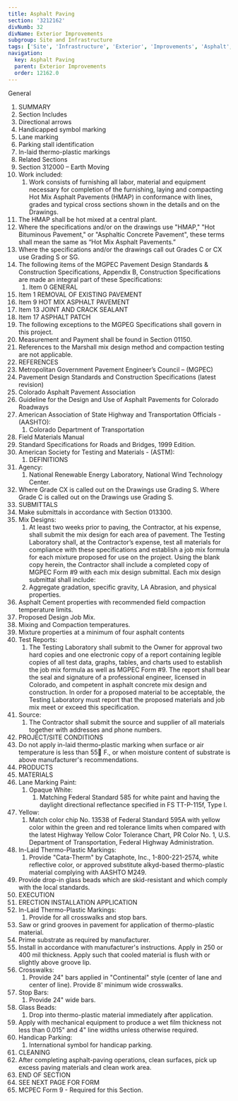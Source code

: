 ```yaml
---
title: Asphalt Paving
section: '3212162'
divNumb: 32
divName: Exterior Improvements
subgroup: Site and Infrastructure
tags: ['Site', 'Infrastructure', 'Exterior', 'Improvements', 'Asphalt', 'Paving']
navigation:
  key: Asphalt Paving
  parent: Exterior Improvements
  order: 12162.0
---
```



General
   1. SUMMARY
   1. Section Includes
   1. Directional arrows
   1. Handicapped symbol marking
   1. Lane marking
   1. Parking stall identification
   1. In-laid thermo-plastic markings
   1. Related Sections
   1. Section 312000 – Earth Moving
   1. Work included:
      1. Work consists of furnishing all labor, material and equipment necessary for completion of the furnishing, laying and compacting Hot Mix Asphalt Pavements (HMAP) in conformance with lines, grades and typical cross sections shown in the details and on the Drawings.
   1. The HMAP shall be hot mixed at a central plant.
   1. Where the specifications and/or on the drawings use "HMAP," "Hot Bituminous Pavement," or "Asphaltic Concrete Pavement", these terms shall mean the same as “Hot Mix Asphalt Pavements.”
   1. Where the specifications and/or the drawings call out Grades C or CX use Grading S or SG.
   1. The following items of the MGPEC Pavement Design Standards & Construction Specifications, Appendix B, Construction Specifications are made an integral part of these Specifications:
      1. Item 0 GENERAL
   1. Item 1 REMOVAL OF EXISTING PAVEMENT
   1. Item 9 HOT MIX ASPHALT PAVEMENT
   1. Item 13 JOINT AND CRACK SEALANT
   1. Item 17 ASPHALT PATCH
   1. The following exceptions to the MGPEG Specifications shall govern in this project.
   1. Measurement and Payment shall be found in Section 01150.
   1. References to the Marshall mix design method and compaction testing are not applicable.
   1. REFERENCES
   1. Metropolitan Government Pavement Engineer’s Council – (MGPEC)
   1. Pavement Design Standards and Construction Specifications (latest revision)
   1. Colorado Asphalt Pavement Association
   1. Guideline for the Design and Use of Asphalt Pavements for Colorado Roadways
   1. American Association of State Highway and Transportation Officials - (AASHTO):
      1. Colorado Department of Transportation
   1. Field Materials Manual
   1. Standard Specifications for Roads and Bridges, 1999 Edition.
   1. American Society for Testing and Materials - (ASTM):
      1. DEFINITIONS
   1. Agency:
      1. National Renewable Energy Laboratory, National Wind Technology Center.
   1. Where Grade CX is called out on the Drawings use Grading S. Where Grade C is called out on the Drawings use Grading S.
   1. SUBMITTALS
   1. Make submittals in accordance with Section 013300.
   1. Mix Designs:
      1. At least two weeks prior to paving, the Contractor, at his expense, shall submit the mix design for each area of pavement. The Testing Laboratory shall, at the Contractor’s expense, test all materials for compliance with these specifications and establish a job mix formula for each mixture proposed for use on the project. Using the blank copy herein, the Contractor shall include a completed copy of MGPEC Form #9 with each mix design submittal. Each mix design submittal shall include:
      1. Aggregate gradation, specific gravity, LA Abrasion, and physical properties.
   1. Asphalt Cement properties with recommended field compaction temperature limits.
   1. Proposed Design Job Mix.
   1. Mixing and Compaction temperatures.
   1. Mixture properties at a minimum of four asphalt contents
   1. Test Reports:
      1. The Testing Laboratory shall submit to the Owner for approval two hard copies and one electronic copy of a report containing legible copies of all test data, graphs, tables, and charts used to establish the job mix formula as well as MGPEC Form #9. The report shall bear the seal and signature of a professional engineer, licensed in Colorado, and competent in asphalt concrete mix design and construction. In order for a proposed material to be acceptable, the Testing Laboratory must report that the proposed materials and job mix meet or exceed this specification.
   1. Source:
      1. The Contractor shall submit the source and supplier of all materials together with addresses and phone numbers.
   1. PROJECT/SITE CONDITIONS
   1. Do not apply in-laid thermo-plastic marking when surface or air temperature is less than 55 F., or when moisture content of substrate is above manufacturer's recommendations.
   1. PRODUCTS
   1. MATERIALS
   1. Lane Marking Paint:
      1. Opaque White:
         1. Matching Federal Standard 585 for white paint and having the daylight directional reflectance specified in FS TT-P-115f, Type I.
   1. Yellow:
      1. Match color chip No. 13538 of Federal Standard 595A with yellow color within the green and red tolerance limits when compared with the latest Highway Yellow Color Tolerance Chart, PR Color No. 1, U.S. Department of Transportation, Federal Highway Administration.
   1. In-Laid Thermo-Plastic Markings:
      1. Provide "Cata-Therm" by Cataphote, Inc., 1-800-221-2574, white reflective color, or approved substitute alkyd-based thermo-plastic material complying with AASHTO M249.
   1. Provide drop-in glass beads which are skid-resistant and which comply with the local standards.
   1. EXECUTION
   1. ERECTION INSTALLATION APPLICATION
   1. In-Laid Thermo-Plastic Markings:
      1. Provide for all crosswalks and stop bars.
   1. Saw or grind grooves in pavement for application of thermo-plastic material.
   1. Prime substrate as required by manufacturer.
   1. Install in accordance with manufacturer's instructions. Apply in 250 or 400 mil thickness. Apply such that cooled material is flush with or slightly above groove lip.
   1. Crosswalks:
      1. Provide 24" bars applied in "Continental" style (center of lane and center of line). Provide 8' minimum wide crosswalks.
   1. Stop Bars:
      1. Provide 24" wide bars.
   1. Glass Beads:
      1. Drop into thermo-plastic material immediately after application.
   1. Apply with mechanical equipment to produce a wet film thickness not less than 0.015" and 4" line widths unless otherwise required.
   1. Handicap Parking:
      1. International symbol for handicap parking.
   1. CLEANING
   1. After completing asphalt-paving operations, clean surfaces, pick up excess paving materials and clean work area.
   1. END OF SECTION
   1. SEE NEXT PAGE FOR FORM
   1. MCPEC Form 9 - Required for this Section.


















